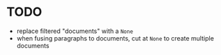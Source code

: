 # TODO

- replace filtered "documents" with a `None`
- when fusing paragraphs to documents, cut at `None` to create multiple documents